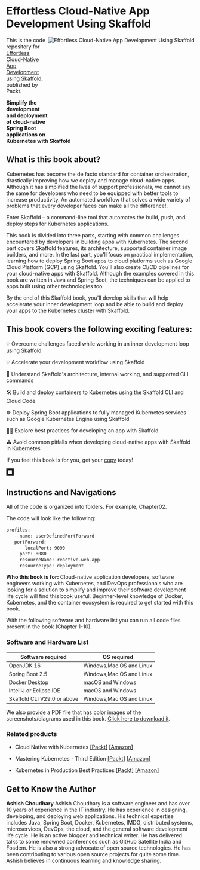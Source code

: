 # Effortless Cloud-Native App Development Using Skaffold

<a href="https://www.packtpub.com/product/effortless-cloud-native-app-development-using-skaffold/9781801077118"><img src="https://static.packt-cdn.com/products/9781801077118/cover/smaller" alt="Effortless Cloud-Native App Development Using Skaffold" height="256px" align="right"></a>

This is the code repository for [Effortless Cloud-Native App Development using Skaffold](https://www.packtpub.com/product/effortless-cloud-native-app-development-using-skaffold/9781801077118), published by Packt.

**Simplify the development and deployment of cloud-native Spring Boot applications on Kubernetes with Skaffold**

## What is this book about?
Kubernetes has become the de facto standard for container orchestration, drastically improving how we deploy and manage cloud-native apps. Although it has simplified the lives of support professionals, we cannot say the same for developers who need to be equipped with better tools to increase productivity. An automated workflow that solves a wide variety of problems that every developer faces can make all the difference!.

Enter Skaffold – a command-line tool that automates the build, push, and deploy steps for Kubernetes applications.

This book is divided into three parts, starting with common challenges encountered by developers in building apps with Kubernetes. The second part covers Skaffold features, its architecture, supported container image builders, and more. In the last part, you'll focus on practical implementation, learning how to deploy Spring Boot apps to cloud platforms such as Google Cloud Platform (GCP) using Skaffold. You'll also create CI/CD pipelines for your cloud-native apps with Skaffold. Although the examples covered in this book are written in Java and Spring Boot, the techniques can be applied to apps built using other technologies too.

By the end of this Skaffold book, you'll develop skills that will help accelerate your inner development loop and be able to build and deploy your apps to the Kubernetes cluster with Skaffold.

## This book covers the following exciting features:
:bulb: Overcome challenges faced while working in an inner development loop using Skaffold

:bulb: Accelerate your development workflow using Skaffold

:open_book: Understand Skaffold's architecture, internal working, and supported CLI commands

:hammer_and_wrench: Build and deploy containers to Kubernetes using the Skaffold CLI and Cloud Code

:wheel_of_dharma: Deploy Spring Boot applications to fully managed Kubernetes services such as Google Kubernetes Engine using Skaffold

:man_technologist: Explore best practices for developing an app with Skaffold

:warning: Avoid common pitfalls when developing cloud-native apps with Skaffold in Kubernetes

If you feel this book is for you, get your [copy](https://www.amazon.com/dp/B098KKF6RV) today!

<a href="https://www.packtpub.com/?utm_source=github&utm_medium=banner&utm_campaign=GitHubBanner"><img src="https://raw.githubusercontent.com/PacktPublishing/GitHub/master/GitHub.png" 
alt="https://www.packtpub.com/" border="5" /></a>

## Instructions and Navigations
All of the code is organized into folders. For example, Chapter02.

The code will look like the following:
```
profiles:
   - name: userDefinedPortForward
   portForward:
     - localPort: 9090
	 port: 8080
	 resourceName: reactive-web-app
	 resourceType: deployment
```

**Who this book is for:**
Cloud-native application developers, software engineers working with Kubernetes, and DevOps professionals who are looking for a solution to simplify and improve their software development life cycle will find this book useful. Beginner-level knowledge of Docker, Kubernetes, and the container ecosystem is required to get started with this book.

With the following software and hardware list you can run all code files present in the book (Chapter 1-10).
### Software and Hardware List
| Software required | OS required |
| ------------------------------------ | ----------------------------------- |
| OpenJDK 16 | Windows,Mac OS and Linux |
| Spring Boot 2.5| Windows,Mac OS and Linux|
| Docker Desktop | macOS and Windows |
| IntelliJ or Eclipse IDE |  macOS and Windows |
| Skaffold CLI V29.0 or above |  Windows,Mac OS and Linux |


We also provide a PDF file that has color images of the screenshots/diagrams used in this book. [Click here to download it](https://static.packt-cdn.com/downloads/9781801077118_ColorImages.pdf).

### Related products
* Cloud Native with Kubernetes [[Packt]](https://www.packtpub.com/product/cloud-native-with-kubernetes/9781838823078) [[Amazon]](https://www.amazon.com/dp/B08L84NJVN)

* Mastering Kubernetes - Third Edition [[Packt]](https://www.packtpub.com/product/mastering-kubernetes-third-edition/9781839211256) [[Amazon]](https://www.amazon.com/dp/B08BLLY5B8)

* Kubernetes in Production Best Practices [[Packt]](https://www.packtpub.com/product/mastering-kubernetes-third-edition/9781839211256) [[Amazon]](https://www.amazon.com/dp/B08T5Y4CJP)



## Get to Know the Author
**Ashish Choudhary**
Ashish Choudhary is a software engineer and has over 10 years of experience in the IT industry. He has experience in designing, developing, and deploying web applications. His technical expertise includes Java, Spring Boot, Docker, Kubernetes, IMDG, distributed systems, microservices, DevOps, the cloud, and the general software development life cycle. He is an active blogger and technical writer. He has delivered talks to some renowned conferences such as GitHub Satellite India and Fosdem. He is also a strong advocate of open source technologies. He has been contributing to various open source projects for quite some time. Ashish believes in continuous learning and knowledge sharing.

